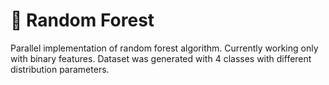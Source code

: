 # 🌳 Random Forest 
Parallel implementation of random forest algorithm. Currently working only with binary features.
Dataset was generated with 4 classes with different distribution parameters.
